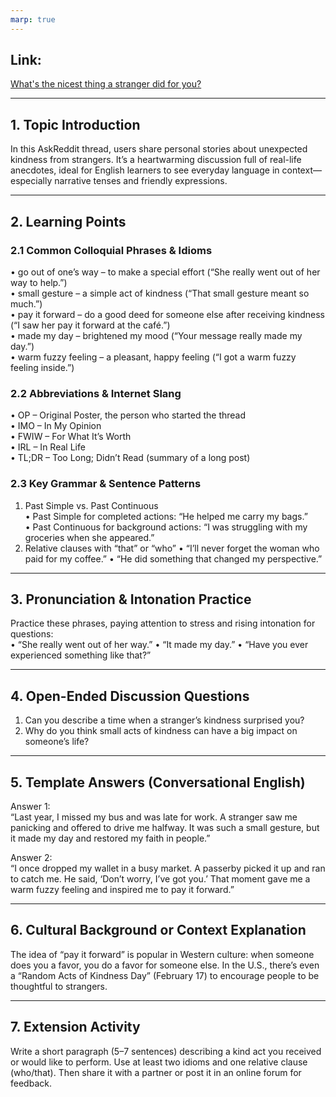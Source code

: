 ```yaml
---
marp: true
---
```


## Link:
[What's the nicest thing a stranger did for you?](https://www.reddit.com/r/AskReddit/comments/7pgw1y/whats_the_nicest_thing_a_stranger_did_for_you/)

---

## 1. Topic Introduction  
In this AskReddit thread, users share personal stories about unexpected kindness from strangers. It’s a heartwarming discussion full of real-life anecdotes, ideal for English learners to see everyday language in context—especially narrative tenses and friendly expressions.

---

## 2. Learning Points

### 2.1 Common Colloquial Phrases & Idioms  
• go out of one’s way – to make a special effort (“She really went out of her way to help.”)  
• small gesture – a simple act of kindness (“That small gesture meant so much.”)  
• pay it forward – do a good deed for someone else after receiving kindness (“I saw her pay it forward at the café.”)  
• made my day – brightened my mood (“Your message really made my day.”)  
• warm fuzzy feeling – a pleasant, happy feeling (“I got a warm fuzzy feeling inside.”)  

### 2.2 Abbreviations & Internet Slang  
• OP – Original Poster, the person who started the thread  
• IMO – In My Opinion  
• FWIW – For What It’s Worth  
• IRL – In Real Life  
• TL;DR – Too Long; Didn’t Read (summary of a long post)  

### 2.3 Key Grammar & Sentence Patterns  
1) Past Simple vs. Past Continuous  
   • Past Simple for completed actions: “He helped me carry my bags.”  
   • Past Continuous for background actions: “I was struggling with my groceries when she appeared.”  
2) Relative clauses with “that” or “who”
   • “I’ll never forget the woman who paid for my coffee.”
   • “He did something that changed my perspective.”

---

## 3. Pronunciation & Intonation Practice
Practice these phrases, paying attention to stress and rising intonation for questions:  
• “She really went out of her way.”
• “It made my day.”
• “Have you ever experienced something like that?”

---

## 4. Open-Ended Discussion Questions
1) Can you describe a time when a stranger’s kindness surprised you?  
2) Why do you think small acts of kindness can have a big impact on someone’s life?

---

## 5. Template Answers (Conversational English)
Answer 1:  
“Last year, I missed my bus and was late for work. A stranger saw me panicking and offered to drive me halfway. It was such a small gesture, but it made my day and restored my faith in people.”  

Answer 2:  
“I once dropped my wallet in a busy market. A passerby picked it up and ran to catch me. He said, ‘Don’t worry, I’ve got you.’ That moment gave me a warm fuzzy feeling and inspired me to pay it forward.”

---

## 6. Cultural Background or Context Explanation
The idea of “pay it forward” is popular in Western culture: when someone does you a favor, you do a favor for someone else. In the U.S., there’s even a “Random Acts of Kindness Day” (February 17) to encourage people to be thoughtful to strangers.

---

## 7. Extension Activity
Write a short paragraph (5–7 sentences) describing a kind act you received or would like to perform. Use at least two idioms and one relative clause (who/that). Then share it with a partner or post it in an online forum for feedback.